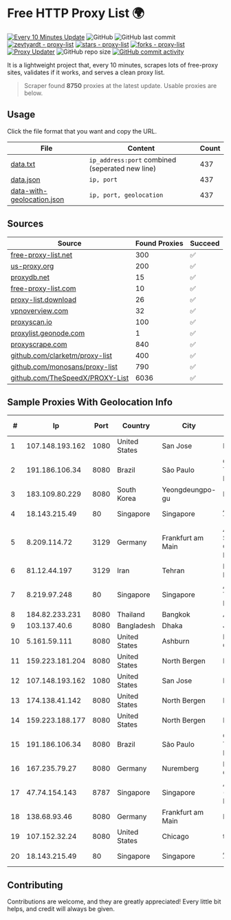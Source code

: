 
# Free HTTP Proxy List 🌍

[![Every 10 Minutes Update](https://github.com/mertguvencli/http-proxy-list/actions/workflows/main.yml/badge.svg?branch=main)](https://github.com/mertguvencli/http-proxy-list/actions/workflows/main.yml)
![GitHub](https://img.shields.io/github/license/mertguvencli/http-proxy-list)
![GitHub last commit](https://img.shields.io/github/last-commit/mertguvencli/http-proxy-list)
[![zevtyardt - proxy-list](https://img.shields.io/static/v1?label=zevtyardt&message=proxy-list&color=blue&logo=github)](https://github.com/zevtyardt/proxy-list "Go to GitHub repo")
[![stars - proxy-list](https://img.shields.io/github/stars/zevtyardt/proxy-list?style=social)](https://github.com/zevtyardt/proxy-list)
[![forks - proxy-list](https://img.shields.io/github/forks/zevtyardt/proxy-list?style=social)](https://github.com/zevtyardt/proxy-list)
[![Proxy Updater](https://github.com/zevtyardt/proxy-list/workflows/Proxy%20Updater/badge.svg)](https://github.com/zevtyardt/proxy-list/actions?query=workflow:"Proxy+Updater")
![GitHub repo size](https://img.shields.io/github/repo-size/zevtyardt/proxy-list)
[![GitHub commit activity](https://img.shields.io/github/commit-activity/m/zevtyardt/proxy-list?logo=commits)](https://github.com/zevtyardt/proxy-list/commits/main)

It is a lightweight project that, every 10 minutes, scrapes lots of free-proxy sites, validates if it works, and serves a clean proxy list.

> Scraper found **8750** proxies at the latest update. Usable proxies are below.

## Usage

Click the file format that you want and copy the URL.

|File|Content|Count|
|----|-------|-----|
|[data.txt](https://raw.githubusercontent.com/mertguvencli/http-proxy-list/main/proxy-list/data.txt)|`ip_address:port` combined (seperated new line)|437|
|[data.json](https://raw.githubusercontent.com/mertguvencli/http-proxy-list/main/proxy-list/data.json)|`ip, port`|437|
|[data-with-geolocation.json](https://raw.githubusercontent.com/mertguvencli/http-proxy-list/main/proxy-list/data-with-geolocation.json)|`ip, port, geolocation`|437|

## Sources

|Source|Found Proxies|Succeed|
|------|-------------|-------|
|[free-proxy-list.net](https://free-proxy-list.net)|300|✅|
|[us-proxy.org](https://www.us-proxy.org)|200|✅|
|[proxydb.net](http://proxydb.net)|15|✅|
|[free-proxy-list.com](https://free-proxy-list.com/?page=&port=&type%5B%5D=http&type%5B%5D=https&up_time=0&search=Search)|10|✅|
|[proxy-list.download](https://www.proxy-list.download/HTTP)|26|✅|
|[vpnoverview.com](https://vpnoverview.com/privacy/anonymous-browsing/free-proxy-servers)|32|✅|
|[proxyscan.io](https://www.proxyscan.io)|100|✅|
|[proxylist.geonode.com](https://proxylist.geonode.com/api/proxy-list?limit=300&page=1&sort_by=lastChecked&sort_type=desc&protocols=http,https)|1|✅|
|[proxyscrape.com](https://api.proxyscrape.com/v2/?request=displayproxies&protocol=http&timeout=10000&country=all&ssl=all&anonymity=all)|840|✅|
|[github.com/clarketm/proxy-list](https://raw.githubusercontent.com/clarketm/proxy-list/master/proxy-list-raw.txt)|400|✅|
|[github.com/monosans/proxy-list](https://raw.githubusercontent.com/monosans/proxy-list/main/proxies/http.txt)|790|✅|
|[github.com/TheSpeedX/PROXY-List](https://raw.githubusercontent.com/TheSpeedX/PROXY-List/master/http.txt)|6036|✅|


## Sample Proxies With Geolocation Info

|#|Ip|Port|Country|City|Internet Service Provider|
|-|--|----|-------|----|-------------------------|
|1|107.148.193.162|1080|United States|San Jose|PEG TECH INC|
|2|191.186.106.34|8080|Brazil|São Paulo|Claro NXT Telecomunicacoes Ltda|
|3|183.109.80.229|8080|South Korea|Yeongdeungpo-gu|Korea Telecom|
|4|18.143.215.49|80|Singapore|Singapore|Amazon Technologies Inc.|
|5|8.209.114.72|3129|Germany|Frankfurt am Main|Alibaba.com Singapore E-Commerce Private Limited|
|6|81.12.44.197|3129|Iran|Tehran|RESPINA Networks|
|7|8.219.97.248|80|Singapore|Singapore|Alibaba (US) Technology Co., Ltd.|
|8|184.82.233.231|8080|Thailand|Bangkok|AIS-Fibre|
|9|103.137.40.6|8080|Bangladesh|Dhaka|Josim Uddin|
|10|5.161.59.111|8080|United States|Ashburn|Hetzner Online GmbH|
|11|159.223.181.204|8080|United States|North Bergen|DigitalOcean, LLC|
|12|107.148.193.162|1080|United States|San Jose|PEG TECH INC|
|13|174.138.41.142|8080|United States|North Bergen|DigitalOcean, LLC|
|14|159.223.188.177|8080|United States|North Bergen|DigitalOcean, LLC|
|15|191.186.106.34|8080|Brazil|São Paulo|Claro NXT Telecomunicacoes Ltda|
|16|167.235.79.27|8080|Germany|Nuremberg|Hetzner Online GmbH|
|17|47.74.154.143|8787|Singapore|Singapore|Alibaba Cloud (Singapore) Private Limited|
|18|138.68.93.46|8080|Germany|Frankfurt am Main|DigitalOcean, LLC|
|19|107.152.32.24|8080|United States|Chicago|tzulo, inc.|
|20|18.143.215.49|80|Singapore|Singapore|Amazon Technologies Inc.|



## Contributing

Contributions are welcome, and they are greatly appreciated! Every
little bit helps, and credit will always be given.

